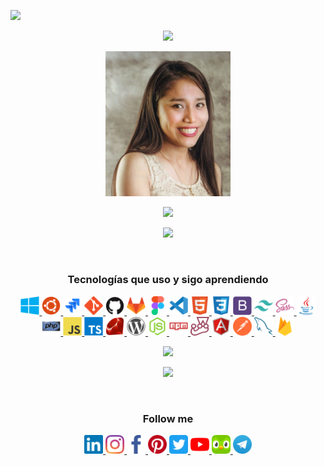 <!--
### Hi there 👋
**sgcm14/sgcm14** is a ✨ _special_ ✨ repository because its `README.md` (this file) appears on your GitHub profile.

Here are some ideas to get you started:

- 🔭 I’m currently working on ...
- 🌱 I’m currently learning ...
- 👯 I’m looking to collaborate on ...
- 🤔 I’m looking for help with ...
- 💬 Ask me about ...
- 📫 How to reach me: ...
- 😄 Pronouns: ...
- ⚡ Fun fact: ...
-->
![](https://hit.yhype.me/github/profile?user_id=44757651)

<p align="center"><img src="https://readme-typing-svg.herokuapp.com/?color=%23F7479B&lines=Sammy+Gigi+Cantoral+Montejo+(sgcm14)"></p>

<p align="center"><a><img src="https://raw.githubusercontent.com/sgcm14/sgcm14/main/sammy.jpg" width="200"></a></p>

<p align="center"> <img src="https://readme-typing-svg.herokuapp.com/?color=%23F7479B&lines=Ingeniera+de+Sistemas+e+Informática+Colegiada;Frontend+Developer+-+Angular"></p>


<p align="center"><img src="https://profile-counter.glitch.me/{sgcm14}/count.svg"></p>

<br>

<h3 align="center">Tecnologías que uso y sigo aprendiendo</h3>

<p align="center">
    <a href="https://www.microsoft.com/es-es/windows" target="_blank">
        <img src="https://raw.githubusercontent.com/sgcm14/sgcm14/2eca8deae8152cdbf0de7e62aad2a0ce66ef687f/windows.svg" width="30" height="30"/>
    </a>
    <a href="https://ubuntu.com/" target="_blank">
        <img src="https://raw.githubusercontent.com/sgcm14/sgcm14/c8b99481dda545c8a48e272303856b8ef59a8617/ubuntu.svg" width="30" height="30"/>
    </a>
    <a  href="https://www.atlassian.com/es/software/jira" target="_blank">
        <img src="https://raw.githubusercontent.com/sgcm14/sgcm14/1370a6504cb1cca5ffce0a3eb67cbbb2c637b09a/jira.svg" width="30" height="30"/>
    </a>
    <a href="https://git-scm.com/" target="_blank">
        <img src="https://raw.githubusercontent.com/sgcm14/sgcm14/2eca8deae8152cdbf0de7e62aad2a0ce66ef687f/git.svg" width="30" height="30"/>
    </a>
    <a  href="https://github.com/" target="_blank">
        <img src="https://raw.githubusercontent.com/sgcm14/sgcm14/2eca8deae8152cdbf0de7e62aad2a0ce66ef687f/github.svg" width="30" height="30"/>
    </a>
    <a  href="https://about.gitlab.com/" target="_blank">
        <img src="https://raw.githubusercontent.com/sgcm14/sgcm14/1370a6504cb1cca5ffce0a3eb67cbbb2c637b09a/gitlab.svg" width="30" height="30"/>
    </a>
    <a  href="https://www.figma.com/" target="_blank">
        <img src="https://raw.githubusercontent.com/sgcm14/sgcm14/1f6ed0fa04190e151fe7e8b11c443be87538cd27/figma.svg" width="30" height="30"/>
    </a>
    <a href="https://code.visualstudio.com/" target="_blank">
        <img src="https://raw.githubusercontent.com/sgcm14/sgcm14/1f6ed0fa04190e151fe7e8b11c443be87538cd27/vscode.svg" width="30" height="30"/>
    </a>
    <a href="" target="_blank">
        <img src="https://raw.githubusercontent.com/sgcm14/sgcm14/2eca8deae8152cdbf0de7e62aad2a0ce66ef687f/html5.svg" width="30" height="30"/>
    </a>
    <a href="" target="_blank">
        <img src="https://raw.githubusercontent.com/sgcm14/sgcm14/2eca8deae8152cdbf0de7e62aad2a0ce66ef687f/css3.svg" width="30" height="30"/>
    </a>
    <a href="https://getbootstrap.com/" target="_blank">
        <img src="https://raw.githubusercontent.com/sgcm14/sgcm14/2eca8deae8152cdbf0de7e62aad2a0ce66ef687f/bootstrap.svg" width="30" height="30"/>
    </a>
    <a href="https://tailwindcss.com/" target="_blank">
        <img src="https://raw.githubusercontent.com/sgcm14/sgcm14/1f6ed0fa04190e151fe7e8b11c443be87538cd27/tailwindcss.svg" width="30" height="30"/>
    </a>
    <a href="https://sass-lang.com/" target="_blank">
        <img src="https://raw.githubusercontent.com/sgcm14/sgcm14/2eca8deae8152cdbf0de7e62aad2a0ce66ef687f/sass.svg" width="30" height="30"/>
    </a>
    <a href="https://www.java.com/es/" target="_blank">
        <img src="https://raw.githubusercontent.com/sgcm14/sgcm14/2eca8deae8152cdbf0de7e62aad2a0ce66ef687f/java.svg" width="30" height="30"/>
    </a>
    <a href="https://www.php.net/" target="_blank">
        <img src="https://raw.githubusercontent.com/sgcm14/sgcm14/2eca8deae8152cdbf0de7e62aad2a0ce66ef687f/php.svg" width="30" height="30"/>
    </a>
    <a href="https://www.javascript.com/" target="_blank">
        <img src="https://raw.githubusercontent.com/sgcm14/sgcm14/2eca8deae8152cdbf0de7e62aad2a0ce66ef687f/javascript.svg" width="30" height="30"/>
    </a>
    <a href="https://www.typescriptlang.org/" target="_blank">
        <img src="https://raw.githubusercontent.com/sgcm14/sgcm14/1f6ed0fa04190e151fe7e8b11c443be87538cd27/typescript.svg" width="30" height="30"/>
    </a>
    <a href="https://www.ruby-lang.org/es/" target="_blank">
        <img src="https://raw.githubusercontent.com/sgcm14/sgcm14/1f6ed0fa04190e151fe7e8b11c443be87538cd27/ruby.svg" width="30" height="30"/>
    </a>
    <a href="https://wordpress.com/es" target="_blank">
        <img src="https://raw.githubusercontent.com/sgcm14/sgcm14/2eca8deae8152cdbf0de7e62aad2a0ce66ef687f/wordpress.svg" width="30" height="30"/>
    </a>
    <a href="https://nodejs.org/es/" target="_blank">
        <img src="https://raw.githubusercontent.com/sgcm14/sgcm14/2eca8deae8152cdbf0de7e62aad2a0ce66ef687f/nodejs.svg" width="30" height="30"/>
    </a>
    <a href="https://www.npmjs.com/" target="_blank">
        <img src="https://raw.githubusercontent.com/sgcm14/sgcm14/2eca8deae8152cdbf0de7e62aad2a0ce66ef687f/npm.svg" width="30" height="30"/>
    </a>
    <a href="https://jestjs.io/" target="_blank">
        <img src="https://raw.githubusercontent.com/sgcm14/sgcm14/1f6ed0fa04190e151fe7e8b11c443be87538cd27/jest.svg" width="30" height="30"/>
    </a>
    <a href="https://angular.io/" target="_blank">
        <img src="https://raw.githubusercontent.com/sgcm14/sgcm14/1f6ed0fa04190e151fe7e8b11c443be87538cd27/angularjs.svg" width="30" height="30"/>
    </a>
    <a href="https://www.postman.com/" target="_blank">
        <img src="https://raw.githubusercontent.com/sgcm14/sgcm14/4f530977e8376afca1086d9ed8bc75c02c0fb56e/postman.svg" width="30" height="30"/>
    </a>
    <a href="https://www.mysql.com/" target="_blank">
        <img src="https://raw.githubusercontent.com/sgcm14/sgcm14/2eca8deae8152cdbf0de7e62aad2a0ce66ef687f/mysql.svg" width="30" height="30"/>
    </a>
    <a href="https://firebase.google.com/" target="_blank">
        <img src="https://raw.githubusercontent.com/sgcm14/sgcm14/2eca8deae8152cdbf0de7e62aad2a0ce66ef687f/firebase.svg" width="30" height="30"/>
    </a>

</p>

<p align="center">
    <img src="https://github-readme-stats.vercel.app/api/top-langs/?username=sgcm14&langs_count=10&theme=dracula&layout=compact">
</p>

<p align="center">
    <img src="https://github-readme-stats.vercel.app/api?username=sgcm14&show_icons=true&theme=dracula"/>
</p>

<br>

<h3 align="center">Follow me</h3>

<p align="center">
      <a href="https://linkedin.com/in/sgcm14/" target="_blank">
        <img src="https://raw.githubusercontent.com/sgcm14/sgcm14/770666204fc98fec4546b9653966f6e16a7d97a8/linkedin.svg" height="30" width="30">
      </a>
      <a href="https://www.instagram.com/sgcm14/" target="_blank">
        <img  src="https://raw.githubusercontent.com/sgcm14/sgcm14/770666204fc98fec4546b9653966f6e16a7d97a8/instagram.svg" height="30" width="30">
      </a>
      <a href="https://www.facebook.com/sgcm14" target="_blank">
        <img src="https://raw.githubusercontent.com/sgcm14/sgcm14/770666204fc98fec4546b9653966f6e16a7d97a8/facebook.svg" height="30" width="30">
      </a>
      <a href="https://www.pinterest.com/sgcm14/" target="_blank">
        <img src="https://raw.githubusercontent.com/sgcm14/sgcm14/770666204fc98fec4546b9653966f6e16a7d97a8/pinterest.svg" height="30" width="30">
      </a>
      <a href="http://twitter.com/sgcm14" target="_blank">
        <img src="https://raw.githubusercontent.com/sgcm14/sgcm14/770666204fc98fec4546b9653966f6e16a7d97a8/twitter.svg" height="30" width="30">
      </a>
      <a href="https://youtube.com/sgcm14" target="_blank">
        <img src="https://raw.githubusercontent.com/sgcm14/sgcm14/770666204fc98fec4546b9653966f6e16a7d97a8/youtube.svg" height="30" width="30">
      </a>
      <a href="https://www.duolingo.com/profile/sgcm14" target="_blank">
        <img src="https://raw.githubusercontent.com/sgcm14/sgcm14/770666204fc98fec4546b9653966f6e16a7d97a8/duolingo.png" height="30" width="30">
      </a>
      <a href="https://t.me/sgcm14" target="_blank">
        <img src="https://raw.githubusercontent.com/sgcm14/sgcm14/770666204fc98fec4546b9653966f6e16a7d97a8/telegram.svg" height="30" width="30">
      </a>
</p>

